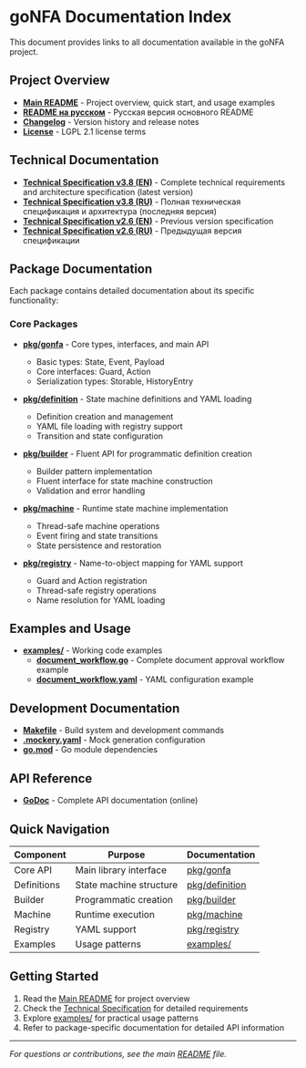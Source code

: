 # goNFA Documentation Index

This document provides links to all documentation available in the goNFA project.

## Project Overview

- **[Main README](README.md)** - Project overview, quick start, and usage examples
- **[README на русском](README.ru.md)** - Русская версия основного README
- **[Changelog](CHANGELOG.md)** - Version history and release notes
- **[License](LICENSE)** - LGPL 2.1 license terms

## Technical Documentation

- **[Technical Specification v3.8 (EN)](doc/SDR_Nondetermenistic_Finite_Automation_Go_lib.en.v3.8.md)** - Complete technical requirements and architecture specification (latest version)
- **[Technical Specification v3.8 (RU)](doc/SDR_Nondetermenistic_Finite_Automation_Go_lib.ru.v3.8.md)** - Полная техническая спецификация и архитектура (последняя версия)
- **[Technical Specification v2.6 (EN)](doc/SDR_Nondetermenistic_Finite_Automation_Go_lib.en.v2.6.md)** - Previous version specification
- **[Technical Specification v2.6 (RU)](doc/SDR_Nondetermenistic_Finite_Automation_Go_lib.ru.v2.6.md)** - Предыдущая версия спецификации

## Package Documentation

Each package contains detailed documentation about its specific functionality:

### Core Packages

- **[pkg/gonfa](pkg/gonfa/README.md)** - Core types, interfaces, and main API
  - Basic types: State, Event, Payload
  - Core interfaces: Guard, Action
  - Serialization types: Storable, HistoryEntry

- **[pkg/definition](pkg/definition/README.md)** - State machine definitions and YAML loading
  - Definition creation and management
  - YAML file loading with registry support
  - Transition and state configuration

- **[pkg/builder](pkg/builder/README.md)** - Fluent API for programmatic definition creation
  - Builder pattern implementation
  - Fluent interface for state machine construction
  - Validation and error handling

- **[pkg/machine](pkg/machine/README.md)** - Runtime state machine implementation
  - Thread-safe machine operations
  - Event firing and state transitions
  - State persistence and restoration

- **[pkg/registry](pkg/registry/README.md)** - Name-to-object mapping for YAML support
  - Guard and Action registration
  - Thread-safe registry operations
  - Name resolution for YAML loading

## Examples and Usage

- **[examples/](examples/)** - Working code examples
  - **[document_workflow.go](examples/document_workflow.go)** - Complete document approval workflow example
  - **[document_workflow.yaml](examples/document_workflow.yaml)** - YAML configuration example

## Development Documentation

- **[Makefile](Makefile)** - Build system and development commands
- **[.mockery.yaml](.mockery.yaml)** - Mock generation configuration
- **[go.mod](go.mod)** - Go module dependencies

## API Reference

- **[GoDoc](https://pkg.go.dev/github.com/dr-dobermann/gonfa)** - Complete API documentation (online)

## Quick Navigation

| Component | Purpose | Documentation |
|-----------|---------|---------------|
| Core API | Main library interface | [pkg/gonfa](pkg/gonfa/README.md) |
| Definitions | State machine structure | [pkg/definition](pkg/definition/README.md) |
| Builder | Programmatic creation | [pkg/builder](pkg/builder/README.md) |
| Machine | Runtime execution | [pkg/machine](pkg/machine/README.md) |
| Registry | YAML support | [pkg/registry](pkg/registry/README.md) |
| Examples | Usage patterns | [examples/](examples/) |

## Getting Started

1. Read the [Main README](README.md) for project overview
2. Check the [Technical Specification](doc/SDR_Nondetermenistic_Finite_Automation_Go_lib.en.md) for detailed requirements
3. Explore [examples/](examples/) for practical usage patterns
4. Refer to package-specific documentation for detailed API information

---

*For questions or contributions, see the main [README](README.md) file.*
